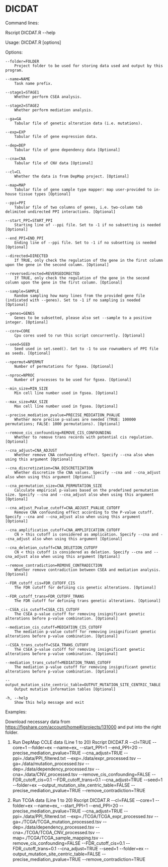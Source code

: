 # DICDAT

Command lines:

Rscript DICDAT.R --help

Usage: DICDAT.R [options]


Options:
	
	--folder=FOLDER
		Project folder to be used for storing data used and output by this program.

	--name=NAME
		Task name prefix.

	--stage1=STAGE1
		Whether perform CSEA analysis.

	--stage2=STAGE2
		Whether perform mediation analysis.

	--ga=GA
		Tabular file of genetic alteration data (i.e. mutations).

	--exp=EXP
		Tabular file of gene expression data.

	--dep=DEP
		Tabular file of gene dependency data [Optional]

	--cna=CNA
		Tabular file of CNV data [Optional]

	--cl=CL
		Whether the data is from DepMap project. [Optional]

	--map=MAP
		Tabular file of gene sample type mapper: map user-provided to in-house tissue types [Optional]

	--ppi=PPI
		Tabular file of two columns of genes, i.e. two-column tab delimited undirected PPI interactions. [Optional]

	--start_PPI=START_PPI
		Starting line of --ppi file. Set to -1 if no subsetting is needed [Optional]

	--end_PPI=END_PPI
		Ending line of --ppi file. Set to -1 if no subsetting is needed [Optional]

	--directed=DIRECTED
		If TRUE, only check the regulation of the gene in the first column upon the gene in the second column. [Optional]

	--reversedirected=REVERSEDIRECTED
		If TRUE, only check the regulation of the gene in the second column upon the gene in the first column. [Optional]

	--sample=SAMPLE
		Random sampling how many lines from the provided gene file (indicated with --genes). Set to -1 if no sampling is needed [Optional]

	--genes=GENES
		Genes to be subsetted, please also set --sample to a positive integer. [Optional]

	--core=CORE
		Cpu cores used to run this script concurrently. [Optional]

	--seed=SEED
		Seed used in set.seed(). Set to -1 to use rownumbers of PPI file as seeds. [Optional]

	--npermut=NPERMUT
		Number of permutations for fgsea. [Optional]

	--nproc=NPROC
		Number of processes to be used for fgsea. [Optional]

	--min_size=MIN_SIZE
		Min cell line number used in fgsea. [Optional]

	--max_size=MAX_SIZE
		Max cell line number used in fgsea. [Optional]

	--precise_mediation_pvalue=PRECISE_MEDIATION_PVALUE
		Whether more precise p-values are needed (TRUE: 100000 permutations; FALSE: 1000 permutations). [Optional]

	--remove_cis_confounding=REMOVE_CIS_CONFOUNDING
		Whether to remove trans records with potential cis regulation. [Optional]

	--cna_adjust=CNA_ADJUST
		Whether remove CNA confounding effect. Specify --cna also when using this argument [Optional]

	--cna_discretization=CNA_DISCRETIZATION
		Whether discretize the CNA values. Specify --cna and --cna_adjust also when using this argument [Optional]

	--cna_permutation_size=CNA_PERMUTATION_SIZE
		Calculate empirical p-values based on the predefined permutation size. Specify --cna and --cna_adjust also when using this argument [Optional]

	--cna_adjust_Pvalue_cutoff=CNA_ADJUST_PVALUE_CUTOFF
		Remove CNA confounding effect according to the P-value cutoff. Specify --cna and --cna_adjust also when using this argument [Optional]

	--cna_amplification_cutoff=CNA_AMPLIFICATION_CUTOFF
		CN > this cutoff is considered as amplication. Specify --cna and --cna_adjust also when using this argument [Optional]

	--cna_deletion_cutoff=CNA_DELETION_CUTOFF
		CN < this cutoff is considered as deletion. Specify --cna and --cna_adjust also when using this argument [Optional]

	--remove_contradiction=REMOVE_CONTRADICTION
		Whether remove contradiction between CSEA and mediation analysis. [Optional]

	--FDR_cutoff_cis=FDR_CUTOFF_CIS
		The FDR cutoff for defining cis genetic alterations. [Optional]

	--FDR_cutoff_trans=FDR_CUTOFF_TRANS
		The FDR cutoff for defining trans genetic alterations. [Optional]

	--CSEA_cis_cutoff=CSEA_CIS_CUTOFF
		The CSEA p-value cutoff for removing insignificant genetic alterations before p-value combination. [Optional]

	--mediation_cis_cutoff=MEDIATION_CIS_CUTOFF
		The mediation p-value cutoff for removing insignificant genetic alterations before p-value combination. [Optional]

	--CSEA_trans_cutoff=CSEA_TRANS_CUTOFF
		The CSEA p-value cutoff for removing insignificant genetic alterations before p-value combination. [Optional]

	--mediation_trans_cutoff=MEDIATION_TRANS_CUTOFF
		The mediation p-value cutoff for removing insignificant genetic alterations before p-value combination. [Optional]

	--output_mutation_site_centric_table=OUTPUT_MUTATION_SITE_CENTRIC_TABLE
		Output mutation information tables [Optional]

	-h, --help
		Show this help message and exit

Examples:

Download necessary data from https://figshare.com/account/home#/projects/131000 and put into the right folder.


1. Run DepMap CCLE data (Line 1 to 20)
Rscript DICDAT.R --cl=TRUE --core=1 --folder=ex --name=ex_  --start_PPI=1 --end_PPI=20 --precise_mediation_pvalue=TRUE --cna_adjust=TRUE --ppi=./data/PPI_filtered.txt --exp=./data/expr_processed.tsv --ga=./data/mutation_processed.tsv --dep=./data/dependency_processed.tsv --cna=./data/CNV_processed.tsv --remove_cis_confounding=FALSE --FDR_cutoff_cis=0.1 --FDR_cutoff_trans=0.1 --cna_adjust=TRUE --seed=1 --folder=ex --output_mutation_site_centric_table=FALSE --precise_mediation_pvalue=TRUE --remove_contradiction=TRUE

2. Run TCGA data (Line 1 to 20)
Rscript DICDAT.R --cl=FALSE --core=1 --folder=ex --name=ex_  --start_PPI=1 --end_PPI=20 --precise_mediation_pvalue=TRUE --cna_adjust=TRUE --ppi=./data/PPI_filtered.txt --exp=./TCGA/TCGA_expr_processed.tsv --ga=./TCGA/TCGA_mutation_processed.tsv --dep=./data/dependency_processed.tsv --cna=./TCGA/TCGA_CNV_processed.tsv --map=./TCGA/TCGA_sample_mapping.tsv --remove_cis_confounding=FALSE --FDR_cutoff_cis=0.1 --FDR_cutoff_trans=0.1 --cna_adjust=TRUE --seed=1 --folder=ex --output_mutation_site_centric_table=FALSE --precise_mediation_pvalue=TRUE --remove_contradiction=TRUE
